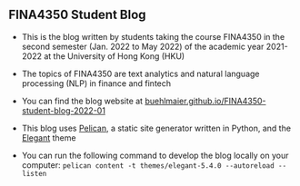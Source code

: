 ## FINA4350 Student Blog

  * This is the blog written by students taking the course FINA4350 in the second semester (Jan. 2022 to May 2022) of the academic year 2021-2022 at the University of Hong Kong (HKU)

  * The topics of FINA4350 are text analytics and natural language processing (NLP) in finance and fintech 

  * You can find the blog website at [buehlmaier.github.io/FINA4350-student-blog-2022-01](https://buehlmaier.github.io/FINA4350-student-blog-2022-01) 

  * This blog uses [Pelican](https://github.com/getpelican/pelican), a
    static site generator written in Python, and the
    [Elegant](https://github.com/Pelican-Elegant/elegant) theme

  * You can run the following command to develop the blog locally on
    your computer: `pelican content -t themes/elegant-5.4.0
    --autoreload --listen`
